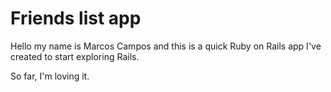 # Friends list app

Hello my name is Marcos Campos and this is a quick Ruby on Rails app I've created to start exploring Rails.

 So far, I'm loving it.